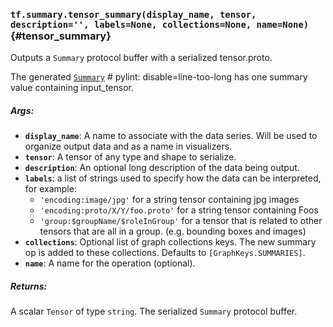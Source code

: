 ### `tf.summary.tensor_summary(display_name, tensor, description='', labels=None, collections=None, name=None)` {#tensor_summary}

Outputs a `Summary` protocol buffer with a serialized tensor.proto.

The generated
[`Summary`](https://www.tensorflow.org/code/tensorflow/core/framework/summary.proto) # pylint: disable=line-too-long
has one summary value containing input_tensor.

##### Args:


*  <b>`display_name`</b>: A name to associate with the data series. Will be used to
    organize output data and as a name in visualizers.
*  <b>`tensor`</b>: A tensor of any type and shape to serialize.
*  <b>`description`</b>: An optional long description of the data being output.
*  <b>`labels`</b>: a list of strings used to specify how the data can be interpreted,
    for example:
    * `'encoding:image/jpg'` for a string tensor containing jpg images
    * `'encoding:proto/X/Y/foo.proto'` for a string tensor containing Foos
    * `'group:$groupName/$roleInGroup'` for a tensor that is related to
       other tensors that are all in a group. (e.g. bounding boxes and images)
*  <b>`collections`</b>: Optional list of graph collections keys. The new summary op is
    added to these collections. Defaults to `[GraphKeys.SUMMARIES]`.
*  <b>`name`</b>: A name for the operation (optional).

##### Returns:

  A scalar `Tensor` of type `string`. The serialized `Summary` protocol
  buffer.

